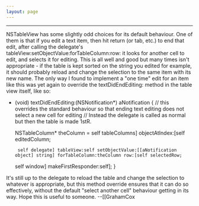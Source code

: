 ```yaml
---
layout: page
---
```



----

NSTableView has some slightly odd choices for its default behaviour. One of them is that if you edit a text item, then hit return (or tab, etc.) to end that edit, after calling the delegate's     tableView:setObjectValue:forTableColumn:row: it looks for another cell to edit, and selects it for editing. This is all well and good but many times isn't appropriate - if the table is kept sorted on the string you edited for example, it should probably reload and change the selection to the same item with its new name. The only way I found to implement a "one time" edit for an item like this was yet again to override the     textDidEndEditing: method in the table view itself, like so:

    

- (void)		textDidEndEditing:(NSNotification*) aNotification
{
	// this overrides the standard behaviour so that ending text editing does not select a new cell for editing
	// Instead the delegate is called as normal but then the table is made 1stR.
	
	NSTableColumn* theColumn = self tableColumns] objectAtIndex:[self editedColumn;
	
       self delegate] tableView:self setObjectValue:[[aNotification object] string] forTableColumn:theColumn row:[self selectedRow;
	self window] makeFirstResponder:self];
}




It's still up to the delegate to reload the table and change the selection to whatever is appropriate, but this method override ensures that it can do so effectively, without the default "select another cell" behaviour getting in its way. Hope this is useful to someone. --[[GrahamCox
